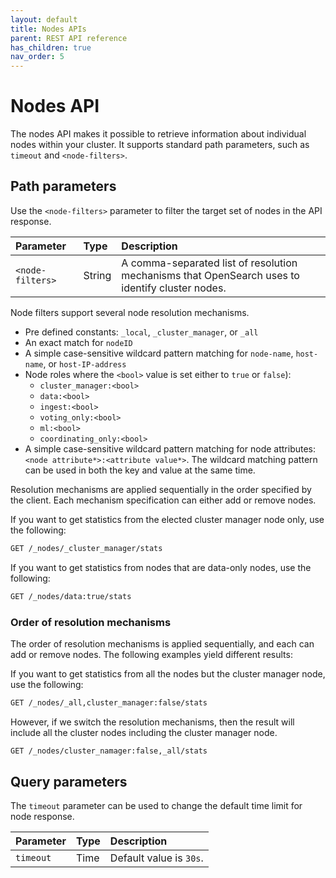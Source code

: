 ```yaml
---
layout: default
title: Nodes APIs
parent: REST API reference
has_children: true
nav_order: 5
---
```


# Nodes API

The nodes API makes it possible to retrieve information about individual nodes within your cluster. It supports standard path parameters, such as `timeout` and `<node-filters>`.

## Path parameters

Use the `<node-filters>` parameter to filter the target set of nodes in the API response.

Parameter | Type   | Description
:--- |:-------| :---
`<node-filters>` | String | A comma-separated list of resolution mechanisms that OpenSearch uses to identify cluster nodes.

Node filters support several node resolution mechanisms.

- Pre defined constants: `_local`, `_cluster_manager`, or `_all`
- An exact match for `nodeID`
- A simple case-sensitive wildcard pattern matching for `node-name`, `host-name`, or `host-IP-address`
- Node roles where the `<bool>` value is set either to `true` or `false`):
  - `cluster_manager:<bool>` 
  - `data:<bool>`
  - `ingest:<bool>`
  - `voting_only:<bool>`
  - `ml:<bool>`
  - `coordinating_only:<bool>`
- A simple case-sensitive wildcard pattern matching for node attributes: `<node attribute*>:<attribute value*>`. The wildcard matching pattern can be used in both the key and value at the same time.

Resolution mechanisms are applied sequentially in the order specified by the client. Each mechanism specification can either add or remove nodes.

If you want to get statistics from the elected cluster manager node only, use the following:

```bash
GET /_nodes/_cluster_manager/stats
```

If you want to get statistics from nodes that are data-only nodes, use the following:

```bash
GET /_nodes/data:true/stats
```

### Order of resolution mechanisms

The order of resolution mechanisms is applied sequentially, and each can add or remove nodes. The following examples yield different results:

If you want to get statistics from all the nodes but the cluster manager node, use the following:

```bash
GET /_nodes/_all,cluster_manager:false/stats
```

However, if we switch the resolution mechanisms, then the result will include all the cluster nodes including the cluster manager node. 

```bash
GET /_nodes/cluster_namager:false,_all/stats
```

## Query parameters

The `timeout` parameter can be used to change the default time limit for node response.

Parameter | Type      | Description
:--- |:----------| :---
`timeout` | Time | Default value is `30s`.